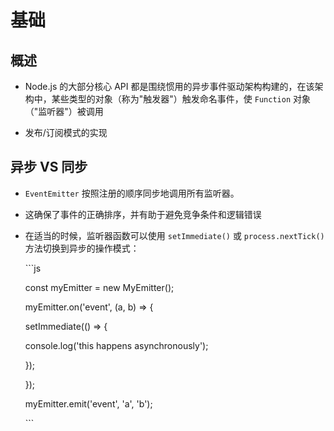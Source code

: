 # 基础

## 概述

+ Node.js 的大部分核心 API 都是围绕惯用的异步事件驱动架构构建的，在该架构中，某些类型的对象（称为"触发器"）触发命名事件，使 `Function` 对象（"监听器"）被调用

+ 发布/订阅模式的实现

## 异步 VS 同步

+ `EventEmitter` 按照注册的顺序同步地调用所有监听器。&#x20;

+ 这确保了事件的正确排序，并有助于避免竞争条件和逻辑错误

+ 在适当的时候，监听器函数可以使用 `setImmediate()` 或 `process.nextTick()` 方法切换到异步的操作模式：

    \`\`\`js

    const myEmitter = new MyEmitter();

    myEmitter.on('event', (a, b) => {

    setImmediate(() => {

    console.log('this happens asynchronously');

    });

    });

    myEmitter.emit('event', 'a', 'b');

    \`\`\`
